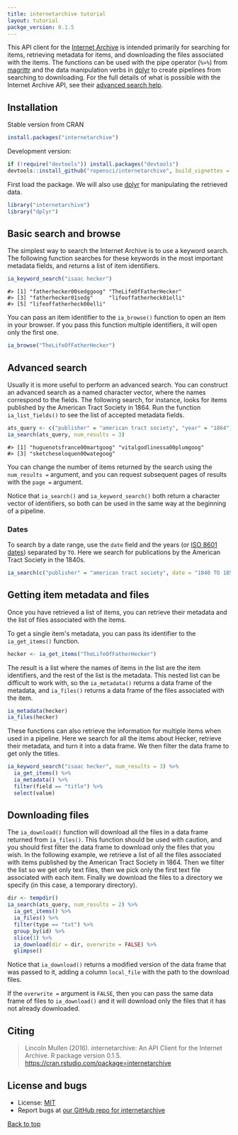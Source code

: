 ```yaml
---
title: internetarchive tutorial
layout: tutorial
packge_version: 0.1.5
---
```




This API client for the [Internet Archive](https://archive.org/) is intended primarily for searching for items, retrieving metadata for items, and downloading the files associated with the items. The functions can be used with the pipe operator (`%>%`) from [magrittr](https://github.com/smbache/magrittr) and the data manipulation verbs in [dplyr](https://github.com/hadley/dplyr) to create pipelines from searching to downloading. For the full details of what is possible with the Internet Archive API, see their [advanced search help](https://archive.org/advancedsearch.php).

<section id="installation">

## Installation

Stable version from CRAN


```r
install.packages("internetarchive")
```

Development version:


```r
if (!require("devtools")) install.packages("devtools")
devtools::install_github("ropensci/internetarchive", build_vignettes = TRUE)
```

First load the package. We will also use [dplyr](https://github.com/hadley/dplyr) for manipulating the retrieved data.


```r
library("internetarchive")
library("dplyr")
```

<section id="usage">

## Basic search and browse

The simplest way to search the Internet Archive is to use a keyword search. The following function searches for these keywords in the most important metadata fields, and returns a list of item identifiers.


```r
ia_keyword_search("isaac hecker")
```

```
#> [1] "fatherhecker00sedggoog" "TheLifeOfFatherHecker" 
#> [3] "fatherhecker01sedg"     "lifeoffatherheck01elli"
#> [5] "lifeoffatherheck00elli"
```

You can pass an item identifier to the `ia_browse()` function to open an item in your browser. If you pass this function multiple identifiers, it will open only the first one.


```r
ia_browse("TheLifeOfFatherHecker")
```

## Advanced search

Usually it is more useful to perform an advanced search. You can construct an advanced search as a named character vector, where the names correspond to the fields. The following search, for instance, looks for items published by the American Tract Society in 1864. Run the function `ia_list_fields()` to see the list of accepted metadata fields. 


```r
ats_query <- c("publisher" = "american tract society", "year" = "1864")
ia_search(ats_query, num_results = 3)
```

```
#> [1] "huguenotsfrance00martgoog" "vitalgodlinessa00plumgoog"
#> [3] "sketcheseloquen00wategoog"
```

You can change the number of items returned by the search using the `num_results =` argument, and you can request subsequent pages of results with the `page =` argument.

Notice that `ia_search()` and `ia_keyword_search()` both return a character vector of identifiers, so both can be used in the same way at the beginning of a pipeline.

### Dates

To search by a date range, use the `date` field and the years (or [ISO 8601 dates](http://en.wikipedia.org/wiki/ISO_8601)) separated by `TO`. Here we search for publications by the American Tract Society in the 1840s.


```r
ia_search(c("publisher" = "american tract society", date = "1840 TO 1850"))
```

## Getting item metadata and files

Once you have retrieved a list of items, you can retrieve their metadata and the list of files associated with the items.

To get a single item's metadata, you can pass its identifier to the `ia_get_items()` function.


```r
hecker <- ia_get_items("TheLifeOfFatherHecker")
```

The result is a list where the names of items in the list are the item identifiers, and the rest of the list is the metadata. This nested list can be difficult to work with, so the `ia_metadata()` returns a data frame of the metadata, and `ia_files()` returns a data frame of the files associated with the item.


```r
ia_metadata(hecker)
ia_files(hecker)
```

These functions can also retrieve the information for multiple items when used in a pipeline. Here we search for all the items about Hecker, retrieve their metadata, and turn it into a data frame. We then filter the data frame to get only the titles.


```r
ia_keyword_search("isaac hecker", num_results = 3) %>% 
  ia_get_items() %>% 
  ia_metadata() %>% 
  filter(field == "title") %>% 
  select(value)
```

## Downloading files

The `ia_download()` function will download all the files in a data frame returned from `ia_files()`. This function should be used with caution, and you should first filter the data frame to download only the files that you wish. In the following example, we retrieve a list of all the files associated with items published by the American Tract Society in 1864. Then we filter the list so we get only text files, then we pick only the first text file associated with each item. Finally we download the files to a directory we specify (in this case, a temporary directory).


```r
dir <- tempdir()
ia_search(ats_query, num_results = 2) %>% 
  ia_get_items() %>% 
  ia_files() %>% 
  filter(type == "txt") %>% 
  group_by(id) %>% 
  slice(1) %>% 
  ia_download(dir = dir, overwrite = FALSE) %>% 
  glimpse()
```

Notice that `ia_download()` returns a modified version of the data frame that was passed to it, adding a column `local_file` with the path to the download files.

If the `overwrite =` argument is `FALSE`, then you can pass the same data frame of files to `ia_download()` and it will download only the files that it has not already downloaded.

<section id="citing">

## Citing

> Lincoln Mullen (2016). internetarchive: An API Client for the Internet Archive. R package version 0.1.5. https://cran.rstudio.com/package=internetarchive


<section id="license_bugs">

## License and bugs

* License: [MIT](http://opensource.org/licenses/MIT)
* Report bugs at [our GitHub repo for internetarchive](https://github.com/ropensci/internetarchive/issues?state=open)


[Back to top](#top)
